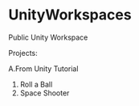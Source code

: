# UnityWorkspaces
Public Unity Workspace

Projects:

A.From Unity Tutorial
  1. Roll a Ball 
  2. Space Shooter
